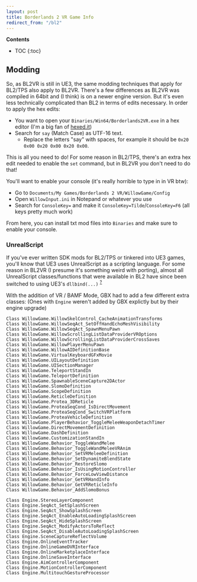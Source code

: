 ```yaml
---
layout: post
title: Borderlands 2 VR Game Info
redirect_from: "/bl2"
---
```


**Contents**
* TOC
{:toc}

## Modding
So, as BL2VR is still in UE3, the same modding techniques that apply for BL2/TPS also apply to BL2VR.
There's a few differences as BL2VR was compiled in 64bit and (I think) is on a newer engine version.
But it's even less technically complicated than BL2 in terms of edits necessary.
In order to apply the hex edits:
- You want to open your `Binaries/Win64/Borderlands2VR.exe` in a hex editor (I'm a big fan of [hexed.it](https://hexed.it/))
- Search for `say` (Match Case) as UTF-16 text.
    * Replace the letters "say" with spaces, for example it should be `0x20 0x00 0x20 0x00 0x20 0x00`.

This is all you need to do!
For some reason in BL2/TPS, there's an extra hex edit needed to enable the `set` command, but in BL2VR you don't need to do that!

You'll want to enable your console (it's really horrible to type in in VR btw):
* Go to `Documents/My Games/Borderlands 2 VR/WillowGame/Config`
* Open `WillowInput.ini` in Notepand or whatever you use
* Search for `ConsoleKey=` and make it `ConsoleKey=Tilde`/`ConsoleKey=F6` (all keys pretty much work)

From here, you can install txt mod files into `Binaries` and make sure to enable your console.

### UnrealScript
If you've ever written SDK mods for BL2/TPS or tinkered into UE3 games, you'll know that UE3 uses UnrealScript as a scripting language.
For some reason in BL2VR (I presume it's something weird with porting), almost all UnrealScript classes/functions that were available in BL2 have since been switched to using UE3's `dllbind(...)` <sup>[?](https://docs.unrealengine.com/udk/Three/DLLBind.html)</sup>

With the addition of VR / BAMF Mode, GBX had to add a few different extra classes:
(Ones with `Engine` weren't added by GBX explictly but by their engine upgrade)
```
Class WillowGame.WillowSkelControl_CacheAnimationTransforms
Class WillowGame.WillowSeqAct_SetOffHandEchoMeshVisibility
Class WillowGame.WillowSeqAct_SpawnMenuPawn
Class WillowGame.WillowScrollingListDataProviderVROptions
Class WillowGame.WillowScrollingListDataProviderCrossSaves
Class WillowGame.WillowPlayerMenuPawn
Class WillowGame.WillowAIDefinitionBase
Class WillowGame.VirtualKeyboardGFxMovie
Class WillowGame.UILayoutDefinition
Class WillowGame.UISectionManager
Class WillowGame.TeleportStandIn
Class WillowGame.TeleportDefinition
Class WillowGame.SpawnableSceneCapture2DActor
Class WillowGame.SlomoDefinition
Class WillowGame.ScopeDefinition
Class WillowGame.ReticleDefinition
Class WillowGame.Protea_3DReticle
Class WillowGame.ProteaSeqCond_IsDirectMovement
Class WillowGame.ProteaSeqCond_SwitchVRPlatform
Class WillowGame.ProteaVehicleDefinition
Class WillowGame.PlayerBehavior_ToggleMeleeWeaponDetachTimer
Class WillowGame.DirectMovementDefinition
Class WillowGame.DashDefinition
Class WillowGame.CustomizationStandIn
Class WillowGame.Behavior_ToggleWandMelee
Class WillowGame.Behavior_ToggleWandMeleeVRAnim
Class WillowGame.Behavior_SetVRMeleeDefinition
Class WillowGame.Behavior_SetDynamiteBlendState
Class WillowGame.Behavior_RestoreSlomo
Class WillowGame.Behavior_IsUsingMotionController
Class WillowGame.Behavior_ForceLowViewDistance
Class WillowGame.Behavior_GetVRHandInfo
Class WillowGame.Behavior_GetVRReticleInfo
Class WillowGame.Behavior_AddSlomoBonus

Class Engine.StereoLayerComponent
Class Engine.SeqAct_SetSplashScreen
Class Engine.SeqAct_ShowSplashScreen
Class Engine.SeqAct_EnableAutoLoadingSplashScreen
Class Engine.SeqAct_HideSplashScreen
Class Engine.SeqAct_ModifyActorsToReflect
Class Engine.SeqAct_DisableAutoLoadingSplashScreen
Class Engine.SceneCaptureReflectVolume
Class Engine.OnlineEventTracker
Class Engine.OnlineGameDVRInterface
Class Engine.OnlineMarketplaceInterface
Class Engine.OnlineSaveInterface
Class Engine.AimControllerComponent
Class Engine.MotionControllerComponent
Class Engine.MultitouchGestureProcessor
```